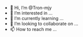 - 👋 Hi, I’m @Tron-mjy
- 👀 I’m interested in ...
- 🌱 I’m currently learning ...
- 💞️ I’m looking to collaborate on ...
- 📫 How to reach me ...

<!---
Tron-mjy/Tron-mjy is a ✨ special ✨ repository because its `README.md` (this file) appears on your GitHub profile.
You can click the Preview link to take a look at your changes.
--->
